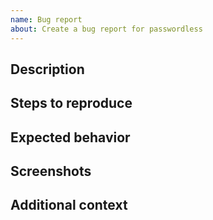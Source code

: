 ```yaml
---
name: Bug report
about: Create a bug report for passwordless
---
```


## Description

<!-- A clear and concise description of what the bug is -->

## Steps to reproduce

<!--
1. Go to '...'
2. Click on '....'
3. Scroll down to '....'
4. See error
-->

## Expected behavior

<!-- A clear and concise description of what you expected to happen -->

## Screenshots

<!-- If applicable, add screenshots to help explain your problem  -->

## Additional context

<!-- Add any other context about the problem here -->
